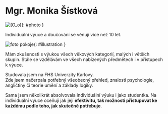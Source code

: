[//]: # (##NAME## index)
[//]: # (##MENUITEM## O mně)
[//]: # (##DESCRIPTION## angličtina, hra na piano, doučování)
[//]: # (##QUOTE## quotes-index)

# Mgr. Monika Šístková

![(O_o)](/images/lektorkavpraze-photo.png){: #photo }

Individuální výuce a&nbsp;doučování se věnuji více než 10 let.  

![foto pokoje](/images/room.jpg){: #illustration }

Mám zkušenosti s&nbsp;výukou všech věkových kategorií, malých i&nbsp;větších skupin. Stále se vzdělávám ve všech nabízených předmětech i&nbsp;v&nbsp;přístupech k&nbsp;výuce.

Studovala jsem na FHS Univerzity Karlovy.  
Zde jsem načerpala potřebný všeobecný přehled, znalosti psychologie, angličtiny či teorie umění a&nbsp;základy logiky.

Sama jsem několikrát absolvovala individuální výuku i&nbsp;jako studentka. Na individuální výuce oceňuji jak její **efektivitu, tak možnosti přistupovat ke každému podle toho, jak skutečně potřebuje**.
